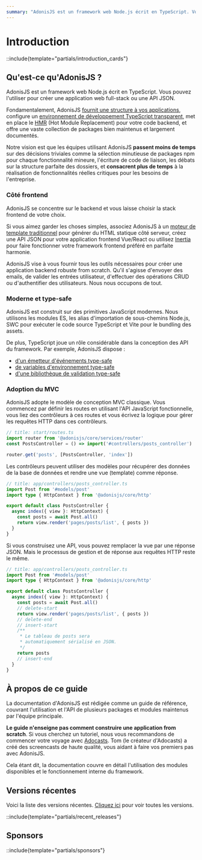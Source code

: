 ```yaml
---
summary: "AdonisJS est un framework web Node.js écrit en TypeScript. Vous pouvez l'utiliser pour créer une application web full-stack ou une API JSON."
---
```


# Introduction

::include{template="partials/introduction_cards"}

## Qu'est-ce qu'AdonisJS ?

AdonisJS est un framework web Node.js écrit en TypeScript. Vous pouvez l'utiliser pour créer une application web full-stack ou une API JSON.

Fondamentalement, AdonisJS [fournit une structure à vos applications](../getting_started/folder_structure.md), configure un [environnement de développement TypeScript transparent](../concepts/typescript_build_process.md),  met en place le [HMR](../concepts/hmr.md) (Hot Module Replacement) pour votre code backend,  et offre une vaste collection de packages bien maintenus et largement documentés.

Notre vision est que les équipes utilisant AdonisJS **passent moins de temps** sur des décisions triviales comme la sélection minutieuse de packages npm pour chaque fonctionnalité mineure, l'écriture de code de liaison, les débats sur la structure parfaite des dossiers, et **consacrent plus de temps**  à la réalisation de fonctionnalités réelles critiques pour les besoins de l'entreprise.

### Côté frontend

AdonisJS se concentre sur le backend et vous laisse choisir la stack frontend de votre choix.

Si vous aimez garder les choses simples, associez AdonisJS à un [moteur de template traditionnel](../views-and-templates/introduction.md) pour générer du HTML statique côté serveur, créez une API JSON pour votre application frontend Vue/React ou utilisez [Inertia](../views-and-templates/inertia.md) pour faire fonctionner votre framework frontend préféré en parfaite harmonie.

AdonisJS vise à vous fournir tous les outils nécessaires pour créer une application backend robuste from scratch. Qu'il s'agisse d'envoyer des emails, de valider les entrées utilisateur, d'effectuer des opérations CRUD ou d'authentifier des utilisateurs. Nous nous occupons de tout.

### Moderne et type-safe

AdonisJS est construit sur des primitives JavaScript modernes. Nous utilisons les modules ES, les alias d'importation de sous-chemins Node.js, SWC pour exécuter le code source TypeScript et Vite pour le bundling des assets.

De plus, TypeScript joue un rôle considérable dans la conception des API du framework. Par exemple, AdonisJS dispose :

- [d'un émetteur d'événements type-safe](../digging_deeper/emitter.md#making-events-type-safe)
- [de variables d'environnement type-safe](../getting_started/environment_variables.md)
- [d'une bibliothèque de validation type-safe](../basics/validation.md)

### Adoption du MVC

AdonisJS adopte le modèle de conception MVC classique. Vous commencez par définir les routes en utilisant l'API JavaScript fonctionnelle, vous liez des contrôleurs à ces routes et vous écrivez la logique pour gérer les requêtes HTTP dans ces contrôleurs.

```ts
// title: start/routes.ts
import router from '@adonisjs/core/services/router'
const PostsController = () => import('#controllers/posts_controller')

router.get('posts', [PostsController, 'index'])
```

Les contrôleurs peuvent utiliser des modèles pour récupérer des données de la base de données et rendre une vue (template) comme réponse.

```ts
// title: app/controllers/posts_controller.ts
import Post from '#models/post'
import type { HttpContext } from '@adonisjs/core/http'

export default class PostsController {
  async index({ view }: HttpContext) {
    const posts = await Post.all()
    return view.render('pages/posts/list', { posts })
  }
}
```

Si vous construisez une API, vous pouvez remplacer la vue par une réponse JSON. Mais le processus de gestion et de réponse aux requêtes HTTP reste le même.

```ts
// title: app/controllers/posts_controller.ts
import Post from '#models/post'
import type { HttpContext } from '@adonisjs/core/http'

export default class PostsController {
  async index({ view }: HttpContext) {
    const posts = await Post.all()
    // delete-start
    return view.render('pages/posts/list', { posts })
    // delete-end
    // insert-start
    /**
     * Le tableau de posts sera 
     * automatiquement sérialisé en JSON.
     */
    return posts
    // insert-end
  }
}
```

## À propos de ce guide

La documentation d'AdonisJS est rédigée comme un guide de référence, couvrant l'utilisation et l'API de plusieurs packages et modules maintenus par l'équipe principale.

**Le guide n'enseigne pas comment construire une application from scratch**. Si vous cherchez un tutoriel, nous vous recommandons de commencer votre voyage avec [Adocasts](https://adocasts.com/). Tom (le créateur d'Adocasts) a créé des screencasts de haute qualité, vous aidant à faire vos premiers pas avec AdonisJS.

Cela étant dit, la documentation couvre en détail l'utilisation des modules disponibles et le fonctionnement interne du framework.

## Versions récentes
Voici la liste des versions récentes. [Cliquez ici](./releases.md) pour voir toutes les versions.

::include{template="partials/recent_releases"}

## Sponsors

::include{template="partials/sponsors"}
